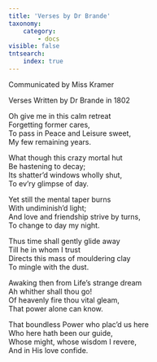 ```yaml
---
title: 'Verses by Dr Brande'
taxonomy:
    category:
        - docs
visible: false
tntsearch:
    index: true
---
```


<div class="author">Communicated by Miss Kramer</div>

<span class="title">Verses Written by Dr Brande in 1802</span>

Oh give me in this calm retreat  
Forgetting former cares,  
To pass in Peace and Leisure sweet,  
My few remaining years.

What though this crazy mortal hut  
Be hastening to decay;  
Its shatter’d windows wholly shut,  
To ev’ry glimpse of day.

Yet still the mental taper burns  
With undiminish’d light;  
And love and friendship strive by turns,  
To change to day my night.

Thus time shall gently glide away  
Till he in whom I trust  
Directs this mass of mouldering clay  
To mingle with the dust.

Awaking then from Life’s strange dream  
Ah whither shall thou go!  
Of heavenly fire thou vital gleam,  
That power alone can know.

That boundless Power who plac’d us here  
Who here hath been our guide,  
Whose might, whose wisdom I revere,  
And in His love confide.
